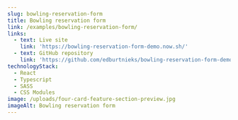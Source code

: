 ```yaml
---
slug: bowling-reservation-form
title: Bowling reservation form
link: /examples/bowling-reservation-form/
links:
  - text: Live site
    link: 'https://bowling-reservation-form-demo.now.sh/'
  - text: GitHub repository
    link: 'https://github.com/edburtnieks/bowling-reservation-form-demo'
technologyStack:
  - React
  - Typescript
  - SASS
  - CSS Modules
image: /uploads/four-card-feature-section-preview.jpg
imageAlt: Bowling reservation form
---
```

